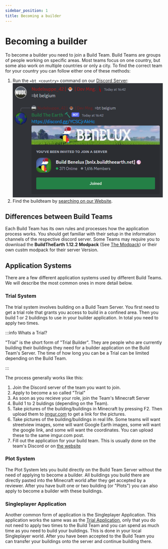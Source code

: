 ```yaml
---
sidebar_position: 1
title: Becoming a builder
---
```


# Becoming a builder

To become a builder you need to join a Build Team.
Build Teams are groups of people working on specific areas. Most teams focus on one country, but some also work on multiple countries or only a city.
To find the correct team for your country you can follow either one of these methods:

1. Run the `=bt <country>` command on our [Discord Server](https://discord.gg/buildtheearth):
   ![Response of the =bt command](btcommand.png)
2. Find the buildteam by [searching on our Website](https://buildtheearth.net/teams).

## Differences between Build Teams

Each Build Team has its own rules and processes how the application process works. You should get familiar with their setup in the information channels of the respective discord server.
Some Teams may require you to download the __BuildTheEarth 1.12.2 Modpack__ (See [The Modpack](the-modpack)) or their own custm modpack for their server Version.

## Application Systems

There are a few different application systems used by different Build Teams. We will describe the most common ones in more detail below.

### Trial System

The trial system involves building on a Build Team Server. You first need to get a trial role that grants you access to build in a confined area. Then you build 1 or 2 buildings to use in your builder application. In total you need to apply two times.

:::info Whats a Trial?

"Trial" is the short form of "Trial Builder". They are people who are currently building their buildings they need for a builder application on the Build Team's Server. The time of how long you can be a Trial can be limited depending on the Build Team.

:::

The process generally works like this:

1. Join the Discord server of the team you want to join.
2. Apply to become a so called "Trial"
3. As soon as you recieve your role, join the Team's Minecraft Server
4. Build 1 to 2 buldings (depending on the Team).
5. Take pictures of the building/buildings in Minecraft by pressing F2. Then upload them to [imgur.com](https://imgur.com/) to get a link for the pictures.
6. Take pictures of the building/buildings in real life. Some teams will want streetview images, some will want Google Earth images, some will want the google link, and some will want the coordinates. You can upload these to the same imgur.com post.
7. Fill out the application for your build team. This is usually done on the team's Discord or on [the website](https://buildtheearth.net/teams)


### Plot System

The Plot System lets you build directly on the Build Team Server without the need of applying to become a builder. All buildings you build there are directly pasted into the Minecraft world after they get accepted by a reviewer. After you have built one or two building (or "Plots") you can also apply to become a builder with these buildings.

### Singleplayer Application

Another common form of application is the Singleplayer Application. This application works the same was as the [Trial Application](#trial-system), only that you do not need to apply two times to the Build Team and you can spend as much time as you need to build your buildings. This is done in your local Singleplayer world. After you have been accepted to the Build Team you can transfer your buildings onto the server and continue building there.